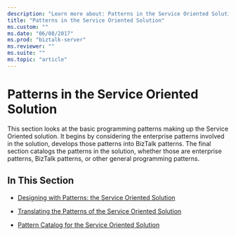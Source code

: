 ```yaml
---
description: "Learn more about: Patterns in the Service Oriented Solution"
title: "Patterns in the Service Oriented Solution"
ms.custom: ""
ms.date: "06/08/2017"
ms.prod: "biztalk-server"
ms.reviewer: ""
ms.suite: ""
ms.topic: "article"
---
```

# Patterns in the Service Oriented Solution
This section looks at the basic programming patterns making up the Service Oriented solution. It begins by considering the enterprise patterns involved in the solution, develops those patterns into BizTalk patterns. The final section catalogs the patterns in the solution, whether those are enterprise patterns, BizTalk patterns, or other general programming patterns.  
  
## In This Section  
  
-   [Designing with Patterns: the Service Oriented Solution](../core/designing-with-patterns-the-service-oriented-solution.md)  
  
-   [Translating the Patterns of the Service Oriented Solution](../core/translating-the-patterns-of-the-service-oriented-solution.md)  
  
-   [Pattern Catalog for the Service Oriented Solution](../core/pattern-catalog-for-the-service-oriented-solution.md)
